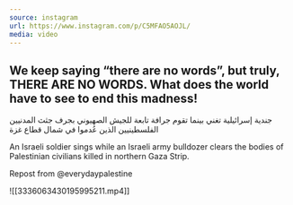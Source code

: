 ```yaml
---
source: instagram
url: https://www.instagram.com/p/C5MFAO5AOJL/
media: video
---
```


## We keep saying “there are no words”, but truly, THERE ARE NO WORDS. What does the world have to see to end this madness! 

جندية إسرائيلية تغني بينما تقوم جرافة تابعة للجيش الصهيوني بجرف جثث 
المدنيين الفلسطينيين الذين عُدموا في شمال قطاع غزة

An Israeli soldier sings while an Israeli army bulldozer clears the bodies of Palestinian civilians killed in northern Gaza Strip.

Repost from @everydaypalestine

![[3336063430195995211.mp4]]

